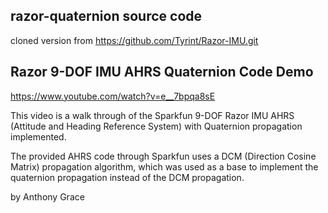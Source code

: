 razor-quaternion source code
-----------------------------
cloned version from https://github.com/Tyrint/Razor-IMU.git


Razor 9-DOF IMU AHRS Quaternion Code Demo
-----------------------------------------
https://www.youtube.com/watch?v=e__7bpqa8sE

This video is a walk through of the Sparkfun 9-DOF Razor IMU AHRS (Attitude and Heading Reference System) with Quaternion propagation implemented.

The provided AHRS code through Sparkfun uses a DCM (Direction Cosine Matrix) propagation algorithm, which was used as a base to implement the quaternion propagation instead of the DCM propagation.


by Anthony Grace
